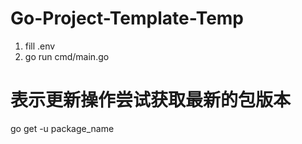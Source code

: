# Go-Project-Template-Temp

1. fill .env
2. go run cmd/main.go

# 表示更新操作尝试获取最新的包版本
go get -u package_name